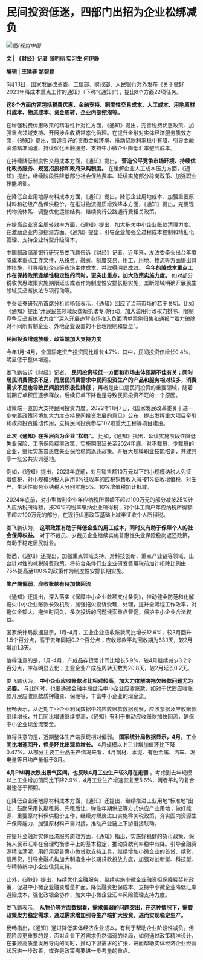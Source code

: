 

# 民间投资低迷，四部门出招为企业松绑减负

![](https://inews.gtimg.com/om_bt/OrbTMHwjKI5sBi0hKyqd1VmyTqziRrvHsChjsAo0DqGD8AA/1000)_图/视觉中国_

**文 | 《财经》记者 张明丽 实习生 何伊静**

**编辑 | 王延春 邹碧颖**

6月13日，国家发展改革委、工信部、财政部、人民银行对外发布《关于做好2023年降成本重点工作的通知》（下称“《通知》”），提出8个方面22项任务。

**这8个方面内容包括税费优惠、金融支持、制度性交易成本、人工成本、用地原材料成本、物流成本、资金周转、企业内部挖潜等。**

在增强税费优惠政策的精准性针对性方面，《通知》提出，完善税费优惠政策、加强重点领域支持、开展涉企收费常态化治理。在提升金融对实体经济服务质效方面，《通知》提出，营造良好的货币金融环境、推动贷款利率稳中有降、引导金融资源精准滴灌、持续优化金融服务、支持中小微企业降低汇率避险成本。

在持续降低制度性交易成本方面，《通知》提出， **营造公平竞争市场环境、持续优化政务服务、规范招投标和政府采购制度。**
在缓解企业人工成本压力方面，《通知》提出，继续阶段性降低部分社会保险费率、延续实施部分稳岗政策、加强职业技能培训。

在降低企业用地原材料成本方面，《通知》提出，降低企业用地成本、加强重要原材料和初级产品保供稳价。在推进物流提质增效降本方面，《通知》提出，完善现代物流体系、调整优化运输结构、继续执行公路通行费相关政策。

在提高企业资金周转效率方面，《通知》提出，加大拖欠中小企业账款清理力度。在激励企业内部挖潜方面，《通知》提出，引导企业加强全过程成本控制和精细化管理、支持企业转型升级降本。

中国邮政储蓄银行研究员娄飞鹏告诉《财经》记者，近年来，发改委牵头出台年度降成本重点工作文件，从税费、融资、制度交易、用工、用地、物流等方面提出具体措施，引导降低企业等市场主体成本，并取得明显成效。
**今年的降成本重点工作在保持政策连续性稳定性的同时，更突出重点，加大政策实施力度。**
如对部分税收优惠政策实施期限延长或者作为制度性安排长期实施，垄断领域明确开展民生领域反垄断执法专项行动等。

中泰证券研究所首席分析师杨畅表示，《通知》回应了当前市场的若干关切。比如《通知》提出“开展民生领域反垄断执法专项行动，加大滥用行政权力排除、限制竞争反垄断执法力度”“深入开展违背市场准入负面清单案例归集和通报”“着力破除对不同所有制企业、外地企业设置的不合理限制和壁垒”。

**民间投资增速放缓，政策端加大支持力度**

今年1月-4月，全国固定资产投资同比增长4.7%，其中，民间投资仅增长0.4%，明显低于整体增速。

娄飞鹏告诉《财经》记者，
**民间投资较低一方面和市场主体预期不佳有关；同时居民消费需求不足，而居民消费需求中民间投资生产的产品和服务相对较多，消费需求不足也导致民间投资积极性降低；**
再者是出口是民间投资的重要领域，随着前期订单积压逐步释放，后续订单下降也是导致民间投资不旺的一个原因。

政策端一直加大支持民间投资力度。2022年11月7日，《国家发展改革委关于进一步完善政策环境加大力度支持民间投资发展的意见》公布，提出发挥重大项目牵引和政府投资撬动作用，支持民间投资参与102项重大工程等项目建设。

**此次《通知》在多层面为企业“松绑”。**
比如，《通知》指出，延续实施阶段性降低失业保险、工伤保险费率政策，实施期限延长至2024年底。对不裁员、少裁员的企业，继续实施普惠性失业保险稳岗返还政策。开展大规模职业技能培训，共建共享一批公共实训基地。

例如，《通知》提出，2023年底前，对月销售额10万元以下的小规模纳税人免征增值税，对小规模纳税人适用3%征收率的应税销售收入减按1%征收增值税，对生产、生活性服务业纳税人分别实施5%、10%增值税加计抵减。

2024年底前，对小型微利企业年应纳税所得额不超过100万元的部分减按25%计入应纳税所得额，按20%的税率缴纳企业所得税；对个体工商户年应纳税所得额不超过100万元的部分，在现行优惠政策基础上减半征收个人所得税。

娄飞鹏认为， **这项政策有助于降低企业的用工成本，同时又有助于保障个人的社会保障权益。**
对于不裁员、少裁员企业继续实施普惠性失业保险稳岗返还政策，有助于稳定居民就业。

据悉，《通知》还提出，加强重点领域支持。对科技创新、重点产业链等领域，出台针对性的减税降费政策，将符合条件行业企业研发费用税前加计扣除比例由75%提高至100%的政策作为制度性安排长期实施。

**生产端偏弱，应收账款有待加快回流**

《通知》还提出，深入落实《保障中小企业款项支付条例》，推动健全防范和化解拖欠中小企业账款长效机制，加强拖欠投诉受理、处理，提升全流程工作效率，对拖欠金额大、拖欠时间久、多次投诉的问题线索重点督促，保护中小企业合法权益。

国家统计局数据显示，1月-4月，工业企业应收账款同比增长12.6%，较3月回升1.5个百分点，高于去年同期0.2个百分点；应收账款平均回收期为63.1天，较2月增加1.3天。

值得注意的是，1月-4月，产成品存货累计同比增长5.9%，较4月继续减少3.2个百分点，库存明显去化；工业企业产成品周转天数为20.8天，较2月延长0.2天。

娄飞鹏认为， **中小企业应收账款占比相对较高，加大力度解决拖欠账款问题尤为必要。**
与此同时，也要通过金融手段盘活中小企业应收账款，如对于优质应收账款开展应收账款质押融资、保理等，丰富中小企业的现金流。

杨畅表示，从近期工业企业利润数据中的应收账款数据观察，应收票据及应收账款继续增长，并且同比增速继续提高，《通知》有利于推动应收账款加快回流，确保中小企业现金流安全。

值得注意的是，近期整体生产端表现相对偏弱。 **国家统计局数据显示，4月，工业同比增速回升，但是环比出现负增长。**
4月规模以上工业增加值环比下降0.47%。从部分主要工业品生产情况来看，4月钢材、水泥、有色金属、汽车、发电量等日均产量低于3月。

**4月PMI再次跌出景气区间，也反映4月工业生产较3月在走弱**
。考虑到去年规模以上工业增加值同比下降2.9%，4月工业生产增速恢复至5.6%，两者平均的复合增速低于预期。

在降低企业用地原材料成本方面，《通知》还提出，继续推进工业用地“标准地”出让，鼓励采用长期租赁、先租后让、弹性年期供应等方式供应产业用地；做好能源、重要原材料保供稳价工作，继续对煤炭进口实施零关税政策，夯实国内资源生产保障能力，加强原材料产需对接，推动产业链上下游衔接联动。

在提升金融对实体经济服务质效方面，《通知》指出，实施好稳健的货币政策，保持人民币汇率在合理均衡水平上的基本稳定，推动贷款利率稳中有降。引导金融资源精准滴灌，用好用足普惠小微贷款支持工具，继续增加小微企业的首贷、续贷、信用贷，引导金融机构加大制造业中长期贷款投放力度，加强对创新型、科技型、专精特新中小企业信贷支持。

此外，《通知》提出，持续优化金融服务，继续实施小微企业融资担保降费奖补政策，促进中小微企业融资增量扩面，降低融资担保成本。支持中小微企业降低汇率避险成本，强化政银企协作，加大中小微企业汇率风险管理支持力度。

娄飞鹏表示， **从物价等方面数据看，需求偏弱的问题突出，在这种情况下，需要政策发力稳定需求，通过需求增加引导生产端扩大投资，进而实现稳定生产。**

杨畅指出，《通知》通过降低实体经济企业成本，有利于帮助企业阶段性减负。但现阶段更重要的是，面对企业下游需求仍然偏弱的格局，如何通过政策精准设计，在兼顾高质量发展导向的同时，推动下游需求的扩张，进而帮助实体经济企业经营状况进一步改善，或许是政策需要进一步考量的重点。

